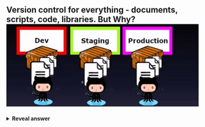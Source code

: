 ## Version control for everything - documents, scripts, code, libraries. But Why?<br><img src="../../../../../media/paste-b06ca4fce6ae2dc2332276c0021645fca53018d1.jpg">
<details>
<summary><b>Reveal answer</b></summary>
- If something breaks, you can go back to the exact state.<br>- Build any version of the applciation on demand
</details>
